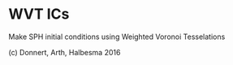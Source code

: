 # WVT ICs

Make SPH initial conditions using Weighted Voronoi Tesselations

(c) Donnert, Arth, Halbesma 2016
